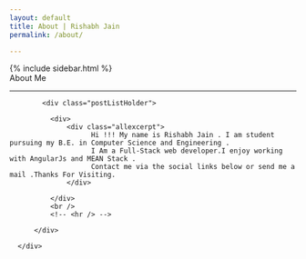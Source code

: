 ```yaml
---
layout: default
title: About | Rishabh Jain
permalink: /about/

---
```


<div class="row">
  <div class="col-xs-10 col-sm-10 col-md-3 col-lg-3 col-xs-offset-1 col-sm-offset-1 col-md-offset-0 col-lg-offset-0">
	  {% include sidebar.html %}
  </div>
  <div class="col-xs-10 col-sm-10 col-md-7 col-lg-7 col-xs-offset-1 col-sm-offset-1 col-md-offset-0 col-lg-offset-0">
      <div class="blogListBody">
          <div class="blogHeading">
              About Me
          </div>
          <hr class="divider">

            <div class="postListHolder">

              <div>
                  <div class="allexcerpt">
                        Hi !!! My name is Rishabh Jain . I am student pursuing my B.E. in Computer Science and Engineering .
                        I Am a Full-Stack web developer.I enjoy working with AngularJs and MEAN Stack .
                        Contact me via the social links below or send me a mail .Thanks For Visiting.
                  </div>

              </div>
              <br />
              <!-- <hr /> -->

          </div>

      </div>
  </div>
</div>
